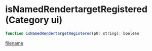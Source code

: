 # isNamedRendertargetRegistered (Category ui)

```js
function isNamedRendertargetRegistered(p0: string): boolean
```

[filename](isNamedRendertargetRegistered_m.md ':include')